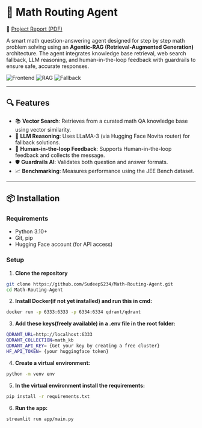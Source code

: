 # 🧠 Math Routing Agent

📄 [Project Report (PDF)](https://drive.google.com/file/d/1X8SsLY-4UXtnRUMF0Q65jaLMKzaqexTH/view?usp=sharing)


A smart math question-answering agent designed for step by step math problem solving using an **Agentic-RAG (Retrieval-Augmented Generation)** architecture. The agent integrates knowledge base retrieval, web search fallback, LLM reasoning, and human-in-the-loop feedback with guardrails to ensure safe, accurate responses.

![Frontend](https://img.shields.io/badge/Frontend-Streamlit-orange)
![RAG](https://img.shields.io/badge/Architecture-RAG-brightgreen)
![Fallback](https://img.shields.io/badge/LLM-LLaMA--3-yellow)

---

## 🔍 Features

- 📚 **Vector Search**: Retrieves from a curated math QA knowledge base using vector similarity.
- 🧠 **LLM Reasoning**: Uses LLaMA-3 (via Hugging Face Novita router) for fallback solutions.
- 🔁 **Human-in-the-loop Feedback**: Supports Human-in-the-loop feedback and collects the message.
- 🛡️ **Guardrails AI**: Validates both question and answer formats.
- 📈 **Benchmarking**: Measures performance using the JEE Bench dataset.

---

## 📦 Installation

### Requirements

- Python 3.10+
- Git, pip
- Hugging Face account (for API access)

### Setup

1. **Clone the repository**

```bash
git clone https://github.com/SudeepS234/Math-Routing-Agent.git
cd Math-Routing-Agent
```

2. **Install Docker(if not yet installed) and run this in cmd:**
```bash
docker run -p 6333:6333 -p 6334:6334 qdrant/qdrant
```

3. **Add these keys(freely available) in a .env file in the root folder:**
```bash
QDRANT_URL=http://localhost:6333
QDRANT_COLLECTION=math_kb
QDRANT_API_KEY= {Get your key by creating a free cluster}
HF_API_TOKEN= {your huggingface token}
```

4. **Create a virtual environment:**
```bash
python -m venv env
```

5. **In the virtual environment install the requirements:**
```bash
pip install -r requirements.txt
```

6. **Run the app:**
```bash
streamlit run app/main.py
```
